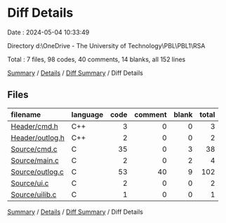 # Diff Details

Date : 2024-05-04 10:33:49

Directory d:\\OneDrive - The University of Technology\\PBL\\PBL1\\RSA

Total : 7 files,  98 codes, 40 comments, 14 blanks, all 152 lines

[Summary](results.md) / [Details](details.md) / [Diff Summary](diff.md) / Diff Details

## Files
| filename | language | code | comment | blank | total |
| :--- | :--- | ---: | ---: | ---: | ---: |
| [Header/cmd.h](/Header/cmd.h) | C++ | 3 | 0 | 0 | 3 |
| [Header/outlog.h](/Header/outlog.h) | C++ | 2 | 0 | 0 | 2 |
| [Source/cmd.c](/Source/cmd.c) | C | 35 | 0 | 3 | 38 |
| [Source/main.c](/Source/main.c) | C | 2 | 0 | 2 | 4 |
| [Source/outlog.c](/Source/outlog.c) | C | 53 | 40 | 9 | 102 |
| [Source/ui.c](/Source/ui.c) | C | 2 | 0 | 0 | 2 |
| [Source/uilib.c](/Source/uilib.c) | C | 1 | 0 | 0 | 1 |

[Summary](results.md) / [Details](details.md) / [Diff Summary](diff.md) / Diff Details